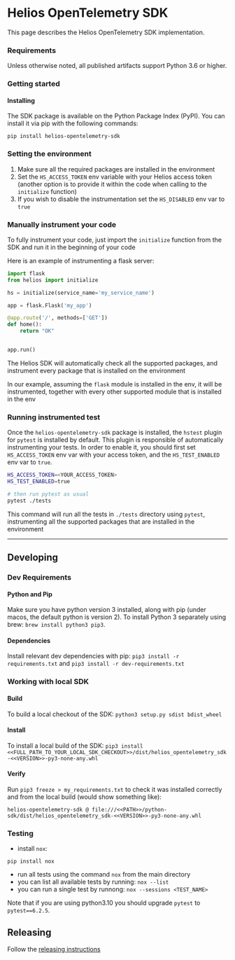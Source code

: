 # Helios OpenTelemetry SDK

This page describes the Helios OpenTelemetry SDK implementation.

### Requirements
Unless otherwise noted, all published artifacts support Python 3.6 or higher.

### Getting started

#### Installing
The SDK package is available on the Python Package Index (PyPI). You can install it via pip with the following commands:

`pip install helios-opentelemetry-sdk`

### Setting the environment

1. Make sure all the required packages are installed in the environment
2. Set the `HS_ACCESS_TOKEN` env variable with your Helios access token (another option is to provide it within the code when calling to the `initialize` function)
3. If you wish to disable the instrumentation set the `HS_DISABLED` env var to `true`

### Manually instrument your code

To fully instrument your code, just import the `initialize` function from the SDK and run it in the beginning of your code

Here is an example of instrumenting a flask server:

```python
import flask
from helios import initialize

hs = initialize(service_name='my_service_name')

app = flask.Flask('my_app')

@app.route('/', methods=['GET'])
def home():
    return "OK"


app.run()
```

The Helios SDK will automatically check all the supported packages, and instrument every package that is installed on the environment

In our example, assuming the `flask` module is installed in the env, it will be instrumented, together with every other supported module that is installed in the env

### Running instrumented test
Once the `helios-opentelemetry-sdk` package is installed, the `hstest` plugin for `pytest` is installed by default.
This plugin is responsible of automatically instrumenting your tests. In order to enable it,
you should first set `HS_ACCESS_TOKEN` env var with your access token, and the `HS_TEST_ENABLED` env var to `true`.


```bash
HS_ACCESS_TOKEN=<YOUR_ACCESS_TOKEN>
HS_TEST_ENABLED=true

# then run pytest as usual
pytest ./tests
```

This command will run all the tests in `./tests` directory using `pytest`, instrumenting all the supported packages that are installed in the environment
____________
## Developing
### Dev Requirements
#### Python and Pip
Make sure you have python version 3 installed, along with pip (under macos, the default python is version 2).
To install Python 3 separately using brew: `brew install python3 pip3`.
#### Dependencies
Install relevant dev dependencies with pip: `pip3 install -r requirements.txt` and `pip3 install -r dev-requirements.txt`

### Working with local SDK
#### Build
To build a local checkout of the SDK: `python3 setup.py sdist bdist_wheel`
#### Install
To install a local build of the SDK: `pip3 install <<FULL_PATH_TO_YOUR_LOCAL_SDK_CHECKOUT>>/dist/helios_opentelemetry_sdk-<<VERSION>>-py3-none-any.whl`
#### Verify
Run `pip3 freeze > my_requirements.txt` to check it was installed correctly and from the local build (would show something like):
```
helios-opentelemetry-sdk @ file:///<<PATH>>/python-sdk/dist/helios_opentelemetry_sdk-<<VERSION>>-py3-none-any.whl
```

### Testing

- install `nox`:

`pip install nox`

- run all tests using the command `nox` from the main directory
- you can list all available tests by running: `nox --list`
- you can run a single test by runnong: `nox --sessions <TEST_NAME>`

Note that if you are using python3.10 you should upgrade `pytest` to `pytest==6.2.5`.

## Releasing
Follow the [releasing instructions](https://github.com/helios/python-sdk/blob/main/RELEASING.md)






